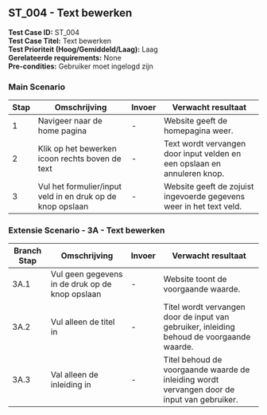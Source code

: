 ## ST_004 - Text bewerken
**Test Case ID:** ST_004  
**Test Case Titel:** Text bewerken  
**Test Prioriteit (Hoog/Gemiddeld/Laag):** Laag  
**Gerelateerde requirements:** None  
**Pre-condities:** Gebruiker moet ingelogd zijn

### Main Scenario
| Stap | Omschrijving | Invoer |  Verwacht resultaat |  
|-|-|-|-|  
| 1 | Navigeer naar de home pagina  | - |  Website geeft de homepagina weer.  
| 2 | Klik op het bewerken icoon rechts boven de text | - | Text wordt vervangen door input velden en een opslaan en annuleren knop.  
| 3 | Vul het formulier/input veld in en druk op de knop opslaan | - | Website geeft de zojuist ingevoerde gegevens weer in het text veld.

### Extensie Scenario - 3A - Text bewerken
| Branch Stap | Omschrijving | Invoer |  Verwacht resultaat |  
|-|-|-|-|
| 3A.1 | Vul geen gegevens in de druk op de knop opslaan | - | Website toont de voorgaande waarde.
| 3A.2 | Vul alleen de titel in | - | Titel wordt vervangen door de input van gebruiker, inleiding behoud de voorgaande waarde.
| 3A.3 | Val alleen de inleiding in | - | Titel behoud de voorgaande waarde de inleiding wordt vervangen door de input van gebruiker.

